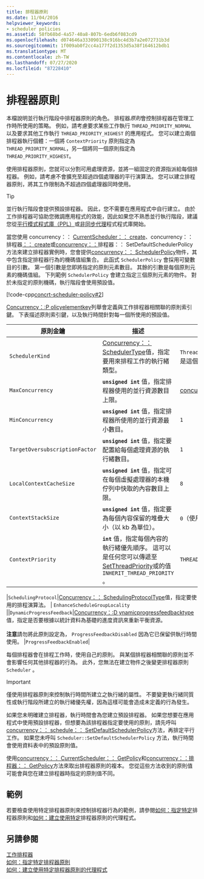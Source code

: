 ```yaml
---
title: 排程器原則
ms.date: 11/04/2016
helpviewer_keywords:
- scheduler policies
ms.assetid: 58fb68bd-4a57-40a8-807b-6edb6f083cd9
ms.openlocfilehash: d074646a333090138c916bc4d3b7a2e072731b3d
ms.sourcegitcommit: 1f009ab0f2cc4a177f2d1353d5a38f164612bdb1
ms.translationtype: MT
ms.contentlocale: zh-TW
ms.lasthandoff: 07/27/2020
ms.locfileid: "87228410"
---
```

# <a name="scheduler-policies"></a>排程器原則

本檔說明並行執行階段中排程器原則的角色。 排程器*原則*會控制排程器在管理工作時所使用的策略。 例如，請考慮要求某些工作執行 `THREAD_PRIORITY_NORMAL` 以及要求其他工作執行 `THREAD_PRIORITY_HIGHEST` 的應用程式。  您可以建立兩個排程器執行個體：一個將 `ContextPriority` 原則指定為 `THREAD_PRIORITY_NORMAL`，另一個將同一個原則指定為 `THREAD_PRIORITY_HIGHEST`。

使用排程器原則，您就可以分割可用處理資源，並將一組固定的資源指派給每個排程器。 例如，請考慮不會擴充至超過四個處理器的平行演算法。 您可以建立排程器原則，將其工作限制為不超過四個處理器同時使用。

> [!TIP]
> 並行執行階段會提供預設排程器。 因此，您不需要在應用程式中自行建立。 由於工作排程器可協助您微調應用程式的效能，因此如果您不熟悉並行執行階段，建議您從[平行模式程式庫（PPL）](../../parallel/concrt/parallel-patterns-library-ppl.md)或[非同步代理](../../parallel/concrt/asynchronous-agents-library.md)程式程式庫開始。

當您使用 concurrency：： [CurrentScheduler：： create](reference/currentscheduler-class.md#create)、concurrency：：排程器[：： create](reference/scheduler-class.md#create)或[concurrency：：](reference/scheduler-class.md#setdefaultschedulerpolicy)排程器：： SetDefaultSchedulerPolicy 方法來建立排程器實例時，您會提供[concurrency：： SchedulerPolicy](../../parallel/concrt/reference/schedulerpolicy-class.md)物件，其中包含指定排程器行為的機碼值組集合。 此函式 `SchedulerPolicy` 會採用可變數目的引數。 第一個引數是您即將指定的原則元素數目。 其餘的引數是每個原則元素的機碼值組。 下列範例 `SchedulerPolicy` 會建立指定三個原則元素的物件。 對於未指定的原則機碼，執行階段會使用預設值。

[!code-cpp[concrt-scheduler-policy#2](../../parallel/concrt/codesnippet/cpp/scheduler-policies_1.cpp)]

[Concurrency：:P olicyelementkey](reference/concurrency-namespace-enums.md#policyelementkey)列舉會定義與工作排程器相關聯的原則索引鍵。 下表描述原則索引鍵，以及執行時間針對每一個所使用的預設值。

|原則金鑰|描述|預設值|
|----------------|-----------------|-------------------|
|`SchedulerKind`|[Concurrency：： SchedulerType](reference/concurrency-namespace-enums.md#schedulertype)值，指定要用來排程工作的執行緒類型。|`ThreadScheduler` (使用一般執行緒)。 這是這個金鑰的唯一有效值。|
|`MaxConcurrency`|**`unsigned int`** 值，指定排程器使用的並行資源數目上限。|[concurrency::MaxExecutionResources](reference/concurrency-namespace-constants1.md#maxexecutionresources)|
|`MinConcurrency`|**`unsigned int`** 值，指定排程器所使用的並行資源最小數目。|`1`|
|`TargetOversubscriptionFactor`|**`unsigned int`** 值，指定要配置給每個處理資源的執行緒數目。|`1`|
|`LocalContextCacheSize`|**`unsigned int`** 值，指定可在每個虛擬處理器的本機佇列中快取的內容數目上限。|`8`|
|`ContextStackSize`|**`unsigned int`** 值，指定要為每個內容保留的堆疊大小（以 kb 為單位）。|`0`（使用預設堆疊大小）|
|`ContextPriority`|**`int`** 值，指定每個內容的執行緒優先順序。 這可以是任何您可以傳遞至[SetThreadPriority](/windows/win32/api/processthreadsapi/nf-processthreadsapi-setthreadpriority)或的值 `INHERIT_THREAD_PRIORITY` 。|`THREAD_PRIORITY_NORMAL`|

|`SchedulingProtocol`|[Concurrency：： SchedulingProtocolType](reference/concurrency-namespace-enums.md#schedulingprotocoltype)值，指定要使用的排程演算法。 | `EnhanceScheduleGroupLocality` ||`DynamicProgressFeedback`|[Concurrency：:D ynamicprogressfeedbacktype](reference/concurrency-namespace-enums.md#dynamicprogressfeedbacktype)值，指定是否要根據以統計資料為基礎的進度資訊來重新平衡資源。<br /><br /> **注意**請勿將此原則設定為， `ProgressFeedbackDisabled` 因為它已保留供執行時間使用。 |`ProgressFeedbackEnabled`|

每個排程器會在排程工作時，使用自己的原則。 與某個排程器相關聯的原則並不會影響任何其他排程器的行為。 此外，您無法在建立物件之後變更排程器原則 `Scheduler` 。

> [!IMPORTANT]
> 僅使用排程器原則來控制執行時間所建立之執行緒的屬性。 不要變更執行緒同質性或執行階段所建立的執行緒優先權，因為這樣可能會造成未定義的行為發生。

如果您未明確建立排程器，執行時間會為您建立預設排程器。 如果您想要在應用程式中使用預設排程器，但想要為該排程器指定要使用的原則，請先呼叫[concurrency：： schedule：： SetDefaultSchedulerPolicy](reference/scheduler-class.md#setdefaultschedulerpolicy)方法，再排定平行工作。 如果您未呼叫 `Scheduler::SetDefaultSchedulerPolicy` 方法，執行時間會使用資料表中的預設原則值。

使用[concurrency：： CurrentScheduler：： GetPolicy](reference/currentscheduler-class.md#getpolicy)和[concurrency：：排程器：： GetPolicy](reference/scheduler-class.md#getpolicy)方法來取出排程器原則的複本。 您從這些方法收到的原則值可能會與您在建立排程器時指定的原則值不同。

## <a name="example"></a>範例

若要檢查使用特定排程器原則來控制排程器行為的範例，請參閱[如何：指定特定](../../parallel/concrt/how-to-specify-specific-scheduler-policies.md)排程器原則和[如何：建立使用特定](../../parallel/concrt/how-to-create-agents-that-use-specific-scheduler-policies.md)排程器原則的代理程式。

## <a name="see-also"></a>另請參閱

[工作排程器](../../parallel/concrt/task-scheduler-concurrency-runtime.md)<br/>
[如何：指定特定排程器原則](../../parallel/concrt/how-to-specify-specific-scheduler-policies.md)<br/>
[如何：建立使用特定排程器原則的代理程式](../../parallel/concrt/how-to-create-agents-that-use-specific-scheduler-policies.md)
